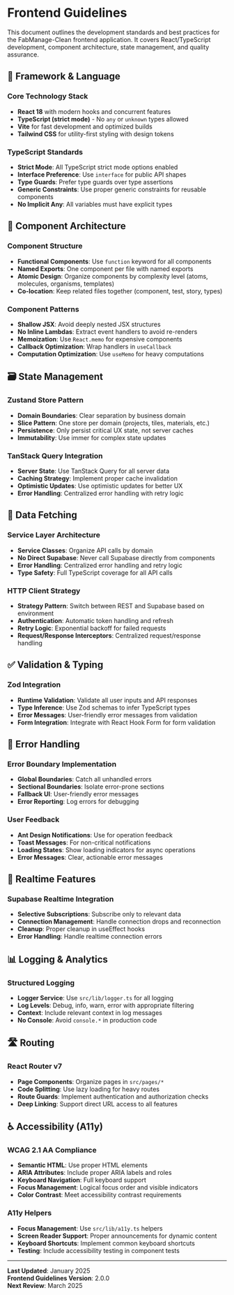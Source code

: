 # Frontend Guidelines

This document outlines the development standards and best practices for the FabManage-Clean frontend application. It covers React/TypeScript development, component architecture, state management, and quality assurance.

## 🚀 Framework & Language

### Core Technology Stack

- **React 18** with modern hooks and concurrent features
- **TypeScript (strict mode)** - No `any` or `unknown` types allowed
- **Vite** for fast development and optimized builds
- **Tailwind CSS** for utility-first styling with design tokens

### TypeScript Standards

- **Strict Mode**: All TypeScript strict mode options enabled
- **Interface Preference**: Use `interface` for public API shapes
- **Type Guards**: Prefer type guards over type assertions
- **Generic Constraints**: Use proper generic constraints for reusable components
- **No Implicit Any**: All variables must have explicit types

## 🧩 Component Architecture

### Component Structure

- **Functional Components**: Use `function` keyword for all components
- **Named Exports**: One component per file with named exports
- **Atomic Design**: Organize components by complexity level (atoms, molecules, organisms, templates)
- **Co-location**: Keep related files together (component, test, story, types)

### Component Patterns

- **Shallow JSX**: Avoid deeply nested JSX structures
- **No Inline Lambdas**: Extract event handlers to avoid re-renders
- **Memoization**: Use `React.memo` for expensive components
- **Callback Optimization**: Wrap handlers in `useCallback`
- **Computation Optimization**: Use `useMemo` for heavy computations

## 🗃️ State Management

### Zustand Store Pattern

- **Domain Boundaries**: Clear separation by business domain
- **Slice Pattern**: One store per domain (projects, tiles, materials, etc.)
- **Persistence**: Only persist critical UX state, not server caches
- **Immutability**: Use immer for complex state updates

### TanStack Query Integration

- **Server State**: Use TanStack Query for all server data
- **Caching Strategy**: Implement proper cache invalidation
- **Optimistic Updates**: Use optimistic updates for better UX
- **Error Handling**: Centralized error handling with retry logic

## 🔄 Data Fetching

### Service Layer Architecture

- **Service Classes**: Organize API calls by domain
- **No Direct Supabase**: Never call Supabase directly from components
- **Error Handling**: Centralized error handling and retry logic
- **Type Safety**: Full TypeScript coverage for all API calls

### HTTP Client Strategy

- **Strategy Pattern**: Switch between REST and Supabase based on environment
- **Authentication**: Automatic token handling and refresh
- **Retry Logic**: Exponential backoff for failed requests
- **Request/Response Interceptors**: Centralized request/response handling

## ✅ Validation & Typing

### Zod Integration

- **Runtime Validation**: Validate all user inputs and API responses
- **Type Inference**: Use Zod schemas to infer TypeScript types
- **Error Messages**: User-friendly error messages from validation
- **Form Integration**: Integrate with React Hook Form for form validation

## 🚨 Error Handling

### Error Boundary Implementation

- **Global Boundaries**: Catch all unhandled errors
- **Sectional Boundaries**: Isolate error-prone sections
- **Fallback UI**: User-friendly error messages
- **Error Reporting**: Log errors for debugging

### User Feedback

- **Ant Design Notifications**: Use for operation feedback
- **Toast Messages**: For non-critical notifications
- **Loading States**: Show loading indicators for async operations
- **Error Messages**: Clear, actionable error messages

## 🔄 Realtime Features

### Supabase Realtime Integration

- **Selective Subscriptions**: Subscribe only to relevant data
- **Connection Management**: Handle connection drops and reconnection
- **Cleanup**: Proper cleanup in useEffect hooks
- **Error Handling**: Handle realtime connection errors

## 📊 Logging & Analytics

### Structured Logging

- **Logger Service**: Use `src/lib/logger.ts` for all logging
- **Log Levels**: Debug, info, warn, error with appropriate filtering
- **Context**: Include relevant context in log messages
- **No Console**: Avoid `console.*` in production code

## 🛣️ Routing

### React Router v7

- **Page Components**: Organize pages in `src/pages/*`
- **Code Splitting**: Use lazy loading for heavy routes
- **Route Guards**: Implement authentication and authorization checks
- **Deep Linking**: Support direct URL access to all features

## ♿ Accessibility (A11y)

### WCAG 2.1 AA Compliance

- **Semantic HTML**: Use proper HTML elements
- **ARIA Attributes**: Include proper ARIA labels and roles
- **Keyboard Navigation**: Full keyboard support
- **Focus Management**: Logical focus order and visible indicators
- **Color Contrast**: Meet accessibility contrast requirements

### A11y Helpers

- **Focus Management**: Use `src/lib/a11y.ts` helpers
- **Screen Reader Support**: Proper announcements for dynamic content
- **Keyboard Shortcuts**: Implement common keyboard shortcuts
- **Testing**: Include accessibility testing in component tests

---

**Last Updated**: January 2025  
**Frontend Guidelines Version**: 2.0.0  
**Next Review**: March 2025

